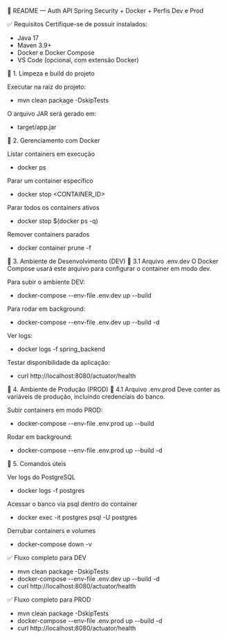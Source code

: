 📌 README — Auth API Spring Security + Docker + Perfis Dev e Prod

✅ Requisitos
Certifique-se de possuir instalados:
* Java 17
* Maven 3.9+
* Docker e Docker Compose
* VS Code (opcional, com extensão Docker)


🧹 1. Limpeza e build do projeto

Executar na raiz do projeto:
* mvn clean package -DskipTests

O arquivo JAR será gerado em:
* target/app.jar


🐳 2. Gerenciamento com Docker

Listar containers em execução
* docker ps

Parar um container específico
* docker stop <CONTAINER_ID>

Parar todos os containers ativos
* docker stop $(docker ps -q)

Remover containers parados
* docker container prune -f


🌱 3. Ambiente de Desenvolvimento (DEV)
📄 3.1 Arquivo .env.dev
O Docker Compose usará este arquivo para configurar o container em modo dev.

Para subir o ambiente DEV:
* docker-compose --env-file .env.dev up --build

Para rodar em background:
* docker-compose --env-file .env.dev up --build -d

Ver logs:
* docker logs -f spring_backend

Testar disponibilidade da aplicação:
* curl http://localhost:8080/actuator/health


🚀 4. Ambiente de Produção (PROD)
📄 4.1 Arquivo .env.prod
Deve conter as variáveis de produção, incluindo credenciais do banco.

Subir containers em modo PROD:
* docker-compose --env-file .env.prod up --build

Rodar em background:
* docker-compose --env-file .env.prod up --build -d


🧽 5. Comandos úteis

Ver logs do PostgreSQL
* docker logs -f postgres

Acessar o banco via psql dentro do container
* docker exec -it postgres psql -U postgres

Derrubar containers e volumes
* docker-compose down -v


✅ Fluxo completo para DEV
* mvn clean package -DskipTests
* docker-compose --env-file .env.dev up --build -d
* curl http://localhost:8080/actuator/health


✅ Fluxo completo para PROD
* mvn clean package -DskipTests
* docker-compose --env-file .env.prod up --build -d
* curl http://localhost:8080/actuator/health